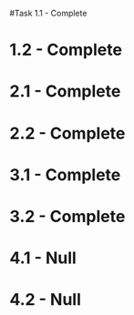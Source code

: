 #Task  1.1 - Complete
#      1.2 - Complete
#      2.1 - Complete 
#      2.2 - Complete
#      3.1 - Complete
#      3.2 - Complete
#      4.1 - Null
#      4.2 - Null

